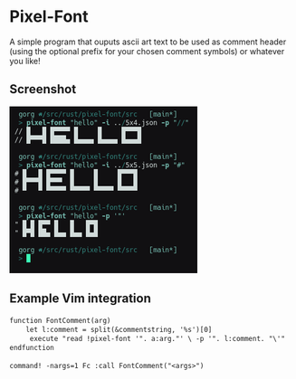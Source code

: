 
# Pixel-Font
A simple program that ouputs ascii art text to be used as comment header (using the optional prefix for your chosen comment symbols) or whatever you like!

## Screenshot
<img src="screenshots/example.png">

## Example Vim integration
```vim
function FontComment(arg)
    let l:comment = split(&commentstring, '%s')[0]
     execute "read !pixel-font '". a:arg."' \ -p '". l:comment. "\'"
endfunction

command! -nargs=1 Fc :call FontComment("<args>")
```
